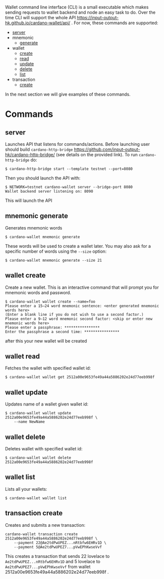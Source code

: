 Wallet command line interface (CLI) is a small executable which makes sending requests to wallet backend and node an easy task to do. Over the time CLI will support the whole API https://input-output-hk.github.io/cardano-wallet/api/ . For now, these commands are supported:
 
* [server](#server)
* mnemonic 
    * [generate](#mnemonic-generate)
* wallet 
    * [create](#wallet-create)
    * [read](#wallet-read)
    * [update](#wallet-update)
    * [delete](#wallet-delete)
    * [list](#wallet-list)
* transaction 
    * [create](#transaction-create)

In the next section we will give examples of these commands.

# Commands

## server

Launches API that listens for commands/actions. Before launching user should build `cardano-http-bridge` https://github.com/input-output-hk/cardano-http-bridge/ (see details on the provided link). To run `cardano-http-bridge` do:

```
$ cardano-http-bridge start --template testnet --port=8080
```

Then you should launch the API with:

```
$ NETWORK=testnet cardano-wallet server --bridge-port 8080
Wallet backend server listening on: 8090
```

This will launch the API

## mnemonic generate

Generates mnemonic words

```
$ cardano-wallet mnemonic generate
```

These words will be used to create a wallet later. You may also ask for a specific number of words using the `--size` option:

```
$ cardano-wallet mnemonic generate --size 21
```

## wallet create

Create a new wallet. This is an interactive command that will prompt you for mnemonic words and password.

```
$ cardano-wallet wallet create --name=foo
Please enter a 15–24 word mnemonic sentence: <enter generated mnemonic words here>
(Enter a blank line if you do not wish to use a second factor.)
Please enter a 9–12 word mnemonic second factor: <skip or enter new mnemonic words here>
Please enter a passphrase: ****************
Enter the passphrase a second time: ****************
```

after this your new wallet will be created

## wallet read
Fetches the wallet with specified wallet id:

```
$ cardano-wallet wallet get 2512a00e9653fe49a44a5886202e24d77eeb998f
```

## wallet update

Updates name of a wallet given wallet id:

```
$ cardano-wallet wallet update 2512a00e9653fe49a44a5886202e24d77eeb998f \
    --name NewName
```

## wallet delete

Deletes wallet with specified wallet id:

```
$ cardano-wallet wallet delete 2512a00e9653fe49a44a5886202e24d77eeb998f
```

## wallet list

Lists all your wallets:

```
$ cardano-wallet wallet list
```

## transaction create

Creates and submits a new transaction:

```
cardano-wallet transaction create 2512a00e9653fe49a44a5886202e24d77eeb998f \
    --payment 22@Ae2tdPwUPEZ...nRtbfw6EHRv1D \
    --payment 5@Ae2tdPwUPEZ7...pVwEPhKwseVvf
```

This creates a transaction that sends 22 lovelace to `Ae2tdPwUPEZ...nRtbfw6EHRv1D` and 5 lovelace to `Ae2tdPwUPEZ7...pVwEPhKwseVvf` from wallet 2512a00e9653fe49a44a5886202e24d77eeb998f .